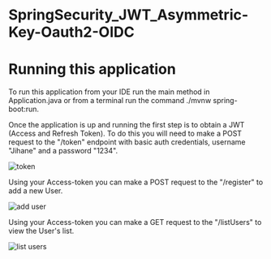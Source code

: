 # SpringSecurity_JWT_Asymmetric-Key-Oauth2-OIDC
# Running this application

To run this application from your IDE run the main method in Application.java or from a terminal run the command ./mvnw spring-boot:run.

Once the application is up and running the first step is to obtain a JWT (Access and Refresh Token).
To do this you will need to make a POST request to the "/token" endpoint with basic auth credentials, username  "Jihane" and a password "1234". 



![token](https://user-images.githubusercontent.com/119127428/213521245-56fab7b2-02c8-49e3-9ea7-2266f23d1283.PNG)



Using your Access-token you can  make a POST request to the "/register" to add a new User.



![add user](https://user-images.githubusercontent.com/119127428/213521308-59eac1a8-e17c-4eb8-b70c-5f587f552eda.PNG)



Using your Access-token you can  make a GET request to the "/listUsers" to view the User's list.



![list users](https://user-images.githubusercontent.com/119127428/213521459-b703701a-70a3-47bd-a063-01585191544b.PNG)
